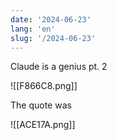 ```yaml
---
date: '2024-06-23'
lang: 'en'
slug: '/2024-06-23'
---
```


Claude is a genius pt. 2

![[F866C8.png]]

The quote was

![[ACE17A.png]]
